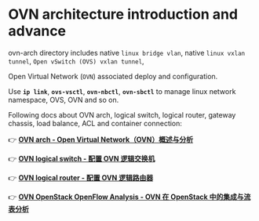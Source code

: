 # OVN architecture introduction and advance

ovn-arch directory includes native `linux bridge vlan`, native `linux vxlan tunnel`, `Open vSwitch (OVS) vxlan tunnel`, 

Open Virtual Network (`OVN`) associated deploy and configuration.

Use **`ip link`**, **`ovs-vsctl`**, **`ovn-nbctl`**, **`ovn-sbctl`** to manage linux network namespace, OVS, OVN and so on.


Following docs about OVN arch, logical switch, logical router, gateway chassis, load balance, ACL and container connection:

👉 [**OVN arch - Open Virtual Network（OVN）概述与分析**](https://github.com/Alberthua-Perl/summary-scripts/blob/master/ovn-arch/docs/ovn-arch-introduce.md)

👉 [**OVN logical switch - 配置 OVN 逻辑交换机**](https://github.com/Alberthua-Perl/summary-scripts/blob/master/ovn-arch/docs/ovn-logical-switch-demo.md)

👉 [**OVN logical router - 配置 OVN 逻辑路由器**](https://github.com/Alberthua-Perl/summary-scripts/blob/master/ovn-arch/docs/ovn-logical-router-demo.md)

👉 [**OVN OpenStack OpenFlow Analysis - OVN 在 OpenStack 中的集成与流表分析**](https://github.com/Alberthua-Perl/scripts-confs/blob/master/ovn-arch/docs/ovn-openstack-openflow-analysis.md)
